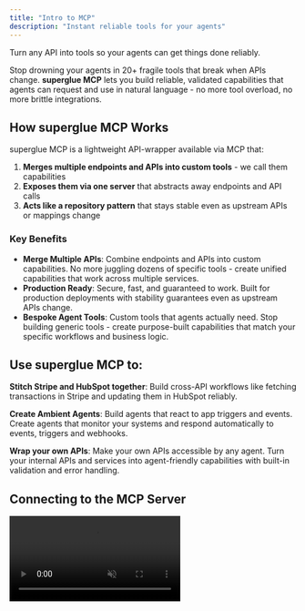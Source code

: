 ```yaml
---
title: "Intro to MCP"
description: "Instant reliable tools for your agents"
---
```


Turn any API into tools so your agents can get things done reliably.

Stop drowning your agents in 20+ fragile tools that break when APIs change. **superglue MCP** lets you build reliable, validated capabilities that agents can request and use in natural language - no more tool overload, no more brittle integrations.

## How superglue MCP Works

superglue MCP is a lightweight API-wrapper available via MCP that:

1. **Merges multiple endpoints and APIs into custom tools** - we call them capabilities
2. **Exposes them via one server** that abstracts away endpoints and API calls  
3. **Acts like a repository pattern** that stays stable even as upstream APIs or mappings change

### Key Benefits

- **Merge Multiple APIs**: Combine endpoints and APIs into custom capabilities. No more juggling dozens of specific tools - create unified capabilities that work across multiple services.
- **Production Ready**: Secure, fast, and guaranteed to work. Built for production deployments with stability guarantees even as upstream APIs change.
- **Bespoke Agent Tools**: Custom tools that agents actually need. Stop building generic tools - create purpose-built capabilities that match your specific workflows and business logic.

## Use superglue MCP to:

**Stitch Stripe and HubSpot together**: Build cross-API workflows like fetching transactions in Stripe and updating them in HubSpot reliably.

**Create Ambient Agents**: Build agents that react to app triggers and events. Create agents that monitor your systems and respond automatically to events, triggers and webhooks.

**Wrap your own APIs**: Make your own APIs accessible by any agent. Turn your internal APIs and services into agent-friendly capabilities with built-in validation and error handling.

## Connecting to the MCP Server

<video autoPlay muted loop playsInline className="w-full aspect-video" src="https://superglue.cloud/files/mcp.mp4" />

The superglue MCP server is available at the `/mcp` endpoint of your superglue instance.

- **Hosted Endpoint**: `https://mcp.superglue.ai/`
- **Self-Hosted Endpoint**: `http://<your-superglue-host>:<port>/mcp` (e.g., `http://localhost:3000/mcp`)

```Connection String for Cursor / Windsurf / Claude Code (requires mcp-remote)
{
	"mcpServers": {
	  "superglue": {
			"command": "npx",
			"args": [
				"mcp-remote",
				"https://mcp.superglue.ai",
				"--header",
				"Authorization:${AUTH_HEADER}"
			],
			"env": {
				"AUTH_HEADER": "Bearer YOUR_SUPERGLUE_API_KEY"
			}	
	    }
	}
}
```

The reason this request is structured in an odd way (AUTH_HEADER instead of AUTH_TOKEN) is because Cursor does not allow spaces within the args array, but does so for env vars. This might become obsolete in future versions.

## Using superglueMCP Tools

Switch to the agent mode of your LLM interface and prompt to build or execute a superglue tool. All superglue tools are exposed through MCP. For the video example to work, you need to share your HubSpot API key when running the tool.

<video autoPlay muted loop playsInline className="w-full aspect-video" src="https://superglue.cloud/files/mcp-short.mp4" />

### Authentication

All requests to the MCP server must be authenticated. superglue's MCP integration uses a key-based authentication system just like the GQL endpoint, see [quickstart](/quickstart).

### Session Management

MCP interactions are session-based. A session allows the server to maintain context across multiple requests from the same client.

- **Establishing a Session**:
  - To start a new session, the client sends an MCP `initialize` request to the `/mcp` endpoint (typically via a POST request).
  - The server responds with a `sessionId` (e.g., in a header or the response body, though MCP standard usually involves the server generating it and the client then using it). The superglue implementation generates a UUID for the session.
- **Maintaining a Session**:
  - For subsequent requests within the same session, the client must include the `mcp-session-id` header with the value of the `sessionId` received during initialization.
  - `POST /mcp`: Used for most MCP requests like `listTools` and `callTool`.
  - `GET /mcp` & `DELETE /mcp`: The `handleMcpSessionRequest` in `mcp-server.ts` suggests these might be used for session-specific operations, requiring the `mcp-session-id` header. For example, to check session status or explicitly close a session if implemented.

<Tip>
  You can find an overview of all superglue MCP tools [here](/docs/mcp/mcp-tools).
</Tip>